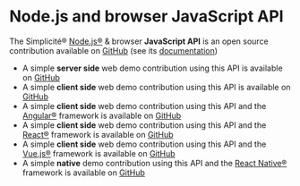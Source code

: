Node.js and browser JavaScript API
==================================

The Simplicit&eacute;&reg; [Node.js&reg;](http://nodejs.org) &amp; browser **JavaScript API** is an open source contribution
available on [GitHub](https://github.com/simplicitesoftware/javascript-api) (see its [documentation](https://simplicitesoftware.github.io/javascript-api))

- A simple **server side** web demo contribution using this API
  is available on [GitHub](https://github.com/simplicitesoftware/nodejs-demo)
- A simple **client side** web demo contribution using this API
  is available on [GitHub](https://github.com/simplicitesoftware/web-demo)
- A simple **client side** web demo contribution using this API and the [Angular&reg;](https://angular.io/) framework
  is available on [GitHub](https://github.com/simplicitesoftware/angular-demo)
- A simple **client side** web demo contribution using this API and the [React&reg;](https://reactjs.org/) framework
  is available on [GitHub](https://github.com/simplicitesoftware/react-demo)
- A simple **client side** web demo contribution using this API and the [Vue.js&reg;](https://vuejs.io/) framework
  is available on [GitHub](https://github.com/simplicitesoftware/vue-demo)
- A simple **native** demo contribution using this API and the [React Native&reg;](https://facebook.github.io/react-native/) framework
  is available on [GitHub](https://github.com/simplicitesoftware/react-native-demo)
